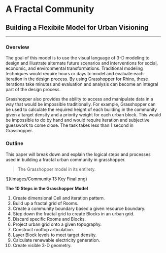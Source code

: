 # A Fractal Community
## Building a Flexibile Model for Urban Visioning 
---

### Overview

The goal of this model is to use the visual language of 3-D modeling to design and illustrate alternate future scenarios and interventions for social, economic, and environmental transformations. Traditional modeling techniques would require hours or days to model and evaluate each iteration in the design process. By using Grasshopper for Rhino, these iterations take minutes and evaluation and analysis can become an integral part of the design process. 

Grasshopper also provides the ability to access and manipulate data in a way that would be impossible traditionally. For example, Grasshopper can be used to calculate the required height of each building in the community given a target density and a priority weight for each urban block. This would be impossible to do by hand and would require iteration and subjective guesswork to come close. The task takes less than 1 second in Grasshopper.

### Outline

This paper will break down and explain the logical steps and processes used in building a fractal urban community in grasshopper. 

>The Grasshopper model in its entirety.

![](images/Community 13 Key Final.png)

**The 10 Steps in the Grasshopper Model**
1. Create dimensional Cell and iteration pattern.
2. Build up a fractal grid of Rooms.
3. Create a community boundary based a given resource boundary.
4. Step down the fractal grid to create Blocks in an urban grid.
5. Discard specific Rooms and Blocks.
6. Project urban grid onto a given topography.
7. Construct rooftop articulation.
8. Layer Block levels to meet target density.
9. Calculate renewable electricity generation.
10. Create visible 3-D geometry.


